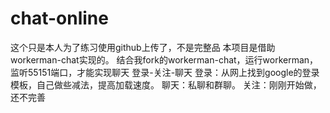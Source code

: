 chat-online
===========
这个只是本人为了练习使用github上传了，不是完整品
本项目是借助workerman-chat实现的。
结合我fork的workerman-chat，运行workerman，监听55151端口，才能实现聊天
登录-关注-聊天
登录：从网上找到google的登录模板，自己做些减法，提高加载速度。
聊天：私聊和群聊。
关注：刚刚开始做，还不完善
